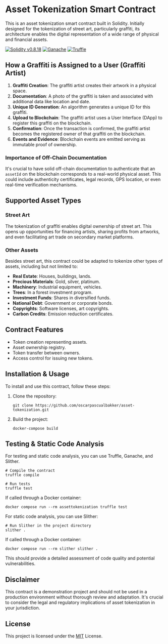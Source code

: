 # Asset Tokenization Smart Contract

This is an asset tokenization smart contract built in Solidity. Initially designed for the tokenization of street art, particularly graffiti, its architecture enables the digital representation of a wide range of physical and financial assets.

[![Solidity v0.8.18](https://img.shields.io/badge/Solidity-v0.8.18-blue.svg)](https://soliditylang.org/) [![Ganache](https://img.shields.io/badge/Ganache-CLI-orange.svg)](https://www.trufflesuite.com/ganache) [![Truffle](https://img.shields.io/badge/Truffle-v5.11.4-green.svg)](https://www.trufflesuite.com/truffle)

## How a Graffiti is Assigned to a User (Graffiti Artist)

1. **Graffiti Creation**: The graffiti artist creates their artwork in a physical space.
2. **Documentation**: A photo of the graffiti is taken and associated with additional data like location and date.
3. **Unique ID Generation**: An algorithm generates a unique ID for this graffiti.
4. **Upload to Blockchain**: The graffiti artist uses a User Interface (DApp) to register this graffiti on the blockchain.
5. **Confirmation**: Once the transaction is confirmed, the graffiti artist becomes the registered owner of that graffiti on the blockchain.
6. **Events and Evidence**: Blockchain events are emitted serving as immutable proof of ownership.

### Importance of Off-Chain Documentation

It's crucial to have solid off-chain documentation to authenticate that an `assetId` on the blockchain corresponds to a real-world physical asset. This could include authenticity certificates, legal records, GPS location, or even real-time verification mechanisms.

## Supported Asset Types

### Street Art

The tokenization of graffiti enables digital ownership of street art. This opens up opportunities for financing artists, sharing profits from artworks, and even facilitating art trade on secondary market platforms.

### Other Assets

Besides street art, this contract could be adapted to tokenize other types of assets, including but not limited to:

- **Real Estate**: Houses, buildings, lands.
- **Precious Materials**: Gold, silver, platinum.
- **Machinery**: Industrial equipment, vehicles.
- **Trees**: In a forest investment program.
- **Investment Funds**: Shares in diversified funds.
- **National Debt**: Government or corporate bonds.
- **Copyrights**: Software licenses, art copyrights.
- **Carbon Credits**: Emission reduction certificates.

## Contract Features

- Token creation representing assets.
- Asset ownership registry.
- Token transfer between owners.
- Access control for issuing new tokens.

## Installation & Usage

To install and use this contract, follow these steps:

1. Clone the repository:

   ```
   git clone https://github.com/oscarpascualbakker/asset-tokenization.git
   ```

2. Build the project:

   ```
   docker-compose build
   ```

## Testing & Static Code Analysis

For testing and static code analysis, you can use Truffle, Ganache, and Slither.

```
# Compile the contract
truffle compile

# Run tests
truffle test
```

If called through a Docker container:

```
docker compose run --rm assettokenization truffle test
```

For static code analysis, you can use Slither:

```
# Run Slither in the project directory
slither .
```

If called through a Docker container:

```
docker compose run --rm slither slither .
```

This should provide a detailed assessment of code quality and potential vulnerabilities.

## Disclaimer

This contract is a demonstration project and should not be used in a production environment without thorough review and adaptation. It's crucial to consider the legal and regulatory implications of asset tokenization in your jurisdiction.

## License

This project is licensed under the [MIT](https://opensource.org/licenses/MIT) License.
